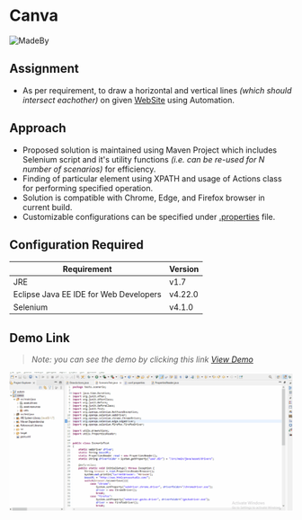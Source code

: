 # Canva
![MadeBy](https://img.shields.io/badge/made%20by-dipakpr96-blue)
## Assignment
 - As per requirement, to draw a horizontal and vertical lines *(which should intersect eachother)* on given [WebSite] using Automation.
 
## Approach
 - Proposed solution is maintained using Maven Project which includes Selenium script and it's utility functions *(i.e. can be re-used for N number of scenarios)* for efficiency.
 - Finding of particular element using XPATH and usage of Actions class for performing specified operation.
 - Solution is compatible with Chrome, Edge, and Firefox browser in current build.
 - Customizable configurations can be specified under [.properties] file.
## Configuration Required

| Requirement | Version |
| ------ | ------ |
| JRE | v1.7 |
| Eclipse Java EE IDE for Web Developers | v4.22.0|
| Selenium | v4.1.0 |
 
## Demo Link
> *Note: you can see the demo by clicking this link [View Demo]*
<img src="https://github.com/d1089/Canva/blob/main/demo/AutomationDemo.gif" width="auto" height="auto" />

[WebSite]: <http://htmlcanvasstudio.com/>
[View Demo]: <https://tinyurl.com/viewdemocanva>
[.properties]: <https://github.com/d1089/Canva/blob/main/src/main/java/asset/resources/conf.properties>
